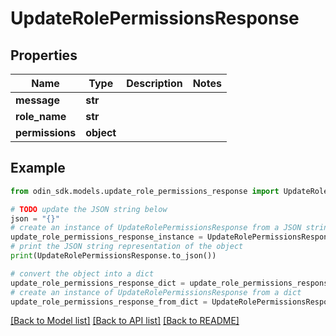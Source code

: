# UpdateRolePermissionsResponse


## Properties

Name | Type | Description | Notes
------------ | ------------- | ------------- | -------------
**message** | **str** |  | 
**role_name** | **str** |  | 
**permissions** | **object** |  | 

## Example

```python
from odin_sdk.models.update_role_permissions_response import UpdateRolePermissionsResponse

# TODO update the JSON string below
json = "{}"
# create an instance of UpdateRolePermissionsResponse from a JSON string
update_role_permissions_response_instance = UpdateRolePermissionsResponse.from_json(json)
# print the JSON string representation of the object
print(UpdateRolePermissionsResponse.to_json())

# convert the object into a dict
update_role_permissions_response_dict = update_role_permissions_response_instance.to_dict()
# create an instance of UpdateRolePermissionsResponse from a dict
update_role_permissions_response_from_dict = UpdateRolePermissionsResponse.from_dict(update_role_permissions_response_dict)
```
[[Back to Model list]](../README.md#documentation-for-models) [[Back to API list]](../README.md#documentation-for-api-endpoints) [[Back to README]](../README.md)


